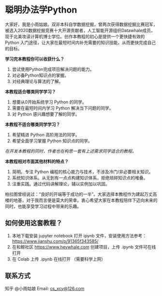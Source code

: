 # 聪明办法学Python

大家好，我是小雨姑娘。双非本科自学数据挖掘，曾两次获得数据挖掘比赛冠军，被选入2020数据挖掘竞赛十大开源贡献者，人工智能开源组织Datawhale成员，现于北美攻读计算机博士学位。创作本教程的初心是提供一个更快捷有效的 Python 入门途径，让大家在最短时间内补充需要的知识技能，从而更快完成自己的目标。

**学习完本教程你可以收获什么？**

1. 尝试使用Python完成项目解决问题的能力。
2. 对必备Python知识点的掌握。
3. 对经典理论与算法的了解。

**本教程适合哪类同学学习？**

1. 想要从0开始系统学习 Python 的同学。
2. 需要在最短时间内学习 Python 解决当下问题的同学。
3. 对 Python 感兴趣想要了解的同学。

**本教程不适合哪类同学学习？**

1. 希望精进 Python 高阶用法的同学。
2. 希望全面学习掌握 Python 知识点的同学。

*在开发本教程的同时，作者也在构思一套有上述需求同学适合的教程。*

**本教程相对市面其他材料的特点？**

1. 简明。专注 Python 编程的核心能力与技术，不涉及冷门/非必要相关知识。
2. 系统知识体系。从无到有一点点构建知识体系，拒绝琐碎知识点的堆叠。
3. 注重实践。通过代码讲解理论，辅以实例加以巩固。

柏拉图曾经说过：“良好的开端等于成功的一半”。大家选择本教程作为建起万丈高楼的地基，对于我而言便是莫大的荣幸。衷心希望大家在本教程陪伴下迈向未来的同时，也能享受学习过程中带来的乐趣。

## 如何使用这套教程？
1. 本地下载安装 jupyter notebook 打开 ipynb 文件，安装使用方法参考：https://www.jianshu.com/p/91365f343585/
2. 在和鲸社区 https://www.heywhale.com 创建项目，上传 .ipynb 文件可在线打开
3. 在 Colab 上传 .ipynb 在线打开 （需要科学上网）

## 联系方式
知乎 @小雨姑娘
Email: cs_xcy@126.com